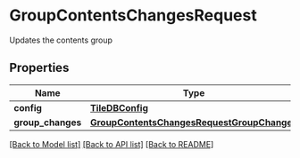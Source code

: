 # GroupContentsChangesRequest

Updates the contents group
## Properties
Name | Type | Description | Notes
------------ | ------------- | ------------- | -------------
**config** | [**TileDBConfig**](TileDBConfig.md) |  | [optional] 
**group_changes** | [**GroupContentsChangesRequestGroupChanges**](GroupContentsChangesRequestGroupChanges.md) |  | [optional] 

[[Back to Model list]](../README.md#documentation-for-models) [[Back to API list]](../README.md#documentation-for-api-endpoints) [[Back to README]](../README.md)


